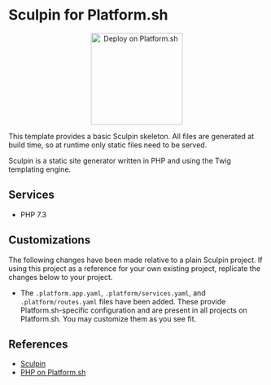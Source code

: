 # Sculpin for Platform.sh

<p align="center">
<a href="https://console.platform.sh/projects/create-project?template=https://raw.githubusercontent.com/platformsh/template-builder/master/templates/sculpin/.platform.template.yaml&utm_content=sculpin&utm_source=github&utm_medium=button&utm_campaign=deploy_on_platform">
    <img src="https://platform.sh/images/deploy/lg-blue.svg" alt="Deploy on Platform.sh" width="180px" />
</a>
</p>

This template provides a basic Sculpin skeleton.  All files are generated at build time, so at runtime only static files need to be served.

Sculpin is a static site generator written in PHP and using the Twig templating engine.

## Services

* PHP 7.3

## Customizations

The following changes have been made relative to a plain Sculpin project.  If using this project as a reference for your own existing project, replicate the changes below to your project.

* The `.platform.app.yaml`, `.platform/services.yaml`, and `.platform/routes.yaml` files have been added.  These provide Platform.sh-specific configuration and are present in all projects on Platform.sh.  You may customize them as you see fit.

## References

* [Sculpin](https://sculpin.io/)
* [PHP on Platform.sh](https://docs.platform.sh/languages/php.html)
